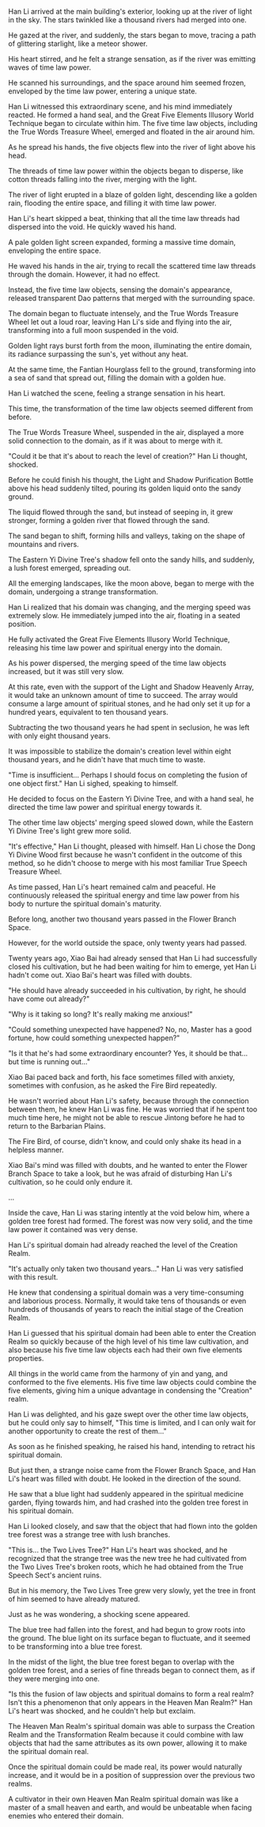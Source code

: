 Han Li arrived at the main building's exterior, looking up at the river of light in the sky. The stars twinkled like a thousand rivers had merged into one.

He gazed at the river, and suddenly, the stars began to move, tracing a path of glittering starlight, like a meteor shower.

His heart stirred, and he felt a strange sensation, as if the river was emitting waves of time law power.

He scanned his surroundings, and the space around him seemed frozen, enveloped by the time law power, entering a unique state.

Han Li witnessed this extraordinary scene, and his mind immediately reacted. He formed a hand seal, and the Great Five Elements Illusory World Technique began to circulate within him. The five time law objects, including the True Words Treasure Wheel, emerged and floated in the air around him.

As he spread his hands, the five objects flew into the river of light above his head.

The threads of time law power within the objects began to disperse, like cotton threads falling into the river, merging with the light.

The river of light erupted in a blaze of golden light, descending like a golden rain, flooding the entire space, and filling it with time law power.

Han Li's heart skipped a beat, thinking that all the time law threads had dispersed into the void. He quickly waved his hand.

A pale golden light screen expanded, forming a massive time domain, enveloping the entire space.

He waved his hands in the air, trying to recall the scattered time law threads through the domain. However, it had no effect.

Instead, the five time law objects, sensing the domain's appearance, released transparent Dao patterns that merged with the surrounding space.

The domain began to fluctuate intensely, and the True Words Treasure Wheel let out a loud roar, leaving Han Li's side and flying into the air, transforming into a full moon suspended in the void.

Golden light rays burst forth from the moon, illuminating the entire domain, its radiance surpassing the sun's, yet without any heat.

At the same time, the Fantian Hourglass fell to the ground, transforming into a sea of sand that spread out, filling the domain with a golden hue.

Han Li watched the scene, feeling a strange sensation in his heart.

This time, the transformation of the time law objects seemed different from before.

The True Words Treasure Wheel, suspended in the air, displayed a more solid connection to the domain, as if it was about to merge with it.

"Could it be that it's about to reach the level of creation?" Han Li thought, shocked.

Before he could finish his thought, the Light and Shadow Purification Bottle above his head suddenly tilted, pouring its golden liquid onto the sandy ground.

The liquid flowed through the sand, but instead of seeping in, it grew stronger, forming a golden river that flowed through the sand.

The sand began to shift, forming hills and valleys, taking on the shape of mountains and rivers.

The Eastern Yi Divine Tree's shadow fell onto the sandy hills, and suddenly, a lush forest emerged, spreading out.

All the emerging landscapes, like the moon above, began to merge with the domain, undergoing a strange transformation.

Han Li realized that his domain was changing, and the merging speed was extremely slow. He immediately jumped into the air, floating in a seated position.

He fully activated the Great Five Elements Illusory World Technique, releasing his time law power and spiritual energy into the domain.

As his power dispersed, the merging speed of the time law objects increased, but it was still very slow.

At this rate, even with the support of the Light and Shadow Heavenly Array, it would take an unknown amount of time to succeed. The array would consume a large amount of spiritual stones, and he had only set it up for a hundred years, equivalent to ten thousand years.

Subtracting the two thousand years he had spent in seclusion, he was left with only eight thousand years.

It was impossible to stabilize the domain's creation level within eight thousand years, and he didn't have that much time to waste.

"Time is insufficient... Perhaps I should focus on completing the fusion of one object first." Han Li sighed, speaking to himself.

He decided to focus on the Eastern Yi Divine Tree, and with a hand seal, he directed the time law power and spiritual energy towards it.

The other time law objects' merging speed slowed down, while the Eastern Yi Divine Tree's light grew more solid.

"It's effective," Han Li thought, pleased with himself.
Han Li chose the Dong Yi Divine Wood first because he wasn't confident in the outcome of this method, so he didn't choose to merge with his most familiar True Speech Treasure Wheel.

As time passed, Han Li's heart remained calm and peaceful. He continuously released the spiritual energy and time law power from his body to nurture the spiritual domain's maturity.

Before long, another two thousand years passed in the Flower Branch Space.

However, for the world outside the space, only twenty years had passed.

Twenty years ago, Xiao Bai had already sensed that Han Li had successfully closed his cultivation, but he had been waiting for him to emerge, yet Han Li hadn't come out. Xiao Bai's heart was filled with doubts.

"He should have already succeeded in his cultivation, by right, he should have come out already?"

"Why is it taking so long? It's really making me anxious!"

"Could something unexpected have happened? No, no, Master has a good fortune, how could something unexpected happen?"

"Is it that he's had some extraordinary encounter? Yes, it should be that... but time is running out..."

Xiao Bai paced back and forth, his face sometimes filled with anxiety, sometimes with confusion, as he asked the Fire Bird repeatedly.

He wasn't worried about Han Li's safety, because through the connection between them, he knew Han Li was fine. He was worried that if he spent too much time here, he might not be able to rescue Jintong before he had to return to the Barbarian Plains.

The Fire Bird, of course, didn't know, and could only shake its head in a helpless manner.

Xiao Bai's mind was filled with doubts, and he wanted to enter the Flower Branch Space to take a look, but he was afraid of disturbing Han Li's cultivation, so he could only endure it.

...

Inside the cave, Han Li was staring intently at the void below him, where a golden tree forest had formed. The forest was now very solid, and the time law power it contained was very dense.

Han Li's spiritual domain had already reached the level of the Creation Realm.

"It's actually only taken two thousand years..." Han Li was very satisfied with this result.

He knew that condensing a spiritual domain was a very time-consuming and laborious process. Normally, it would take tens of thousands or even hundreds of thousands of years to reach the initial stage of the Creation Realm.

Han Li guessed that his spiritual domain had been able to enter the Creation Realm so quickly because of the high level of his time law cultivation, and also because his five time law objects each had their own five elements properties.

All things in the world came from the harmony of yin and yang, and conformed to the five elements. His five time law objects could combine the five elements, giving him a unique advantage in condensing the "Creation" realm.

Han Li was delighted, and his gaze swept over the other time law objects, but he could only say to himself, "This time is limited, and I can only wait for another opportunity to create the rest of them..."

As soon as he finished speaking, he raised his hand, intending to retract his spiritual domain.

But just then, a strange noise came from the Flower Branch Space, and Han Li's heart was filled with doubt. He looked in the direction of the sound.

He saw that a blue light had suddenly appeared in the spiritual medicine garden, flying towards him, and had crashed into the golden tree forest in his spiritual domain.

Han Li looked closely, and saw that the object that had flown into the golden tree forest was a strange tree with lush branches.

"This is... the Two Lives Tree?" Han Li's heart was shocked, and he recognized that the strange tree was the new tree he had cultivated from the Two Lives Tree's broken roots, which he had obtained from the True Speech Sect's ancient ruins.

But in his memory, the Two Lives Tree grew very slowly, yet the tree in front of him seemed to have already matured.

Just as he was wondering, a shocking scene appeared.

The blue tree had fallen into the forest, and had begun to grow roots into the ground. The blue light on its surface began to fluctuate, and it seemed to be transforming into a blue tree forest.

In the midst of the light, the blue tree forest began to overlap with the golden tree forest, and a series of fine threads began to connect them, as if they were merging into one.

"Is this the fusion of law objects and spiritual domains to form a real realm? Isn't this a phenomenon that only appears in the Heaven Man Realm?" Han Li's heart was shocked, and he couldn't help but exclaim.

The Heaven Man Realm's spiritual domain was able to surpass the Creation Realm and the Transformation Realm because it could combine with law objects that had the same attributes as its own power, allowing it to make the spiritual domain real.

Once the spiritual domain could be made real, its power would naturally increase, and it would be in a position of suppression over the previous two realms.

A cultivator in their own Heaven Man Realm spiritual domain was like a master of a small heaven and earth, and would be unbeatable when facing enemies who entered their domain.
